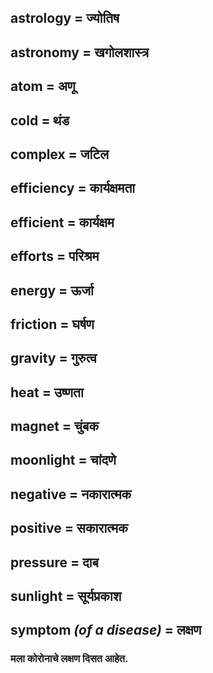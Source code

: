 ## astrology = ज्योतिष

## astronomy = खगोलशास्त्र

## atom = अणू

## cold = थंड

## complex = जटिल

## efficiency = कार्यक्षमता

## efficient = कार्यक्षम

## efforts = परिश्रम

## energy = ऊर्जा

## friction = घर्षण

## gravity = गुरुत्व

## heat = उष्णता

## magnet = चुंबक

## moonlight = चांदणे

## negative = नकारात्मक

## positive = सकारात्मक

## pressure = दाब

## sunlight = सूर्यप्रकाश

## symptom *(of a disease)* = लक्षण

### मला कोरोनाचे लक्षण दिसत आहेत.

